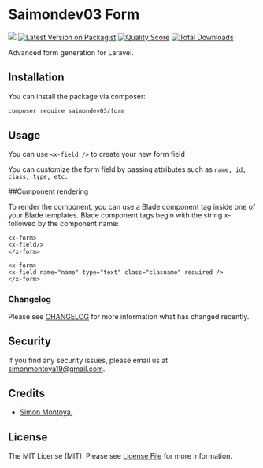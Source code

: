 # Saimondev03 Form
![](https://github.com/Saimon-git/form/workflows/run-tests/badge.svg)
[![Latest Version on Packagist](https://img.shields.io/packagist/v/saimondev03/form.svg?style=flat-square)](https://packagist.org/packages/saimondev03/form)
[![Quality Score](https://img.shields.io/scrutinizer/g/saimondev03/form.svg?style=flat-square)](https://scrutinizer-ci.com/g/saimondev03/form)
[![Total Downloads](https://img.shields.io/packagist/dt/saimondev03/form.svg?style=flat-square)](https://packagist.org/packages/saimondev03/form)

Advanced form generation for Laravel.

## Installation

You can install the package via composer:

```bash
composer require saimondev03/form
```

## Usage

You can use `<x-field />` to create your new form field

You can customize the form field by passing attributes such as `name, id, class, type, etc.`

##Component rendering

To render the component, you can use a Blade component tag inside one of your Blade templates. 
Blade component tags begin with the string x- followed by the component name:
```
<x-form>
<x-field/>
</x-form>

<x-form>
<x-field name="name" type="text" class="clasname" required />
</x-form>
```

### Changelog

Please see [CHANGELOG](CHANGELOG.md) for more information what has changed recently.

## Security

If you find any security issues, please email us at simonmontoya19@gmail.com.

## Credits

- [Simon Montoya.](https://github.com/Saimon-git)

## License

The MIT License (MIT). Please see [License File](LICENSE.md) for more information.
